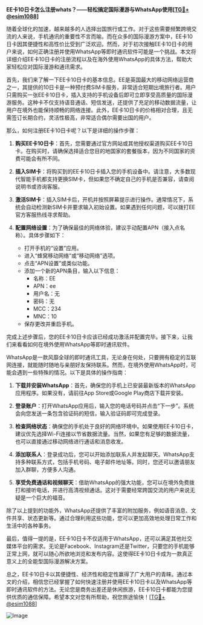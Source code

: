 **EE卡10日卡怎么注册whats？——轻松搞定国际漫游与WhatsApp使用[[TG💪+ @esim1088](https://t.me/s/esim1088)]**

随着全球化的加速，越来越多的人选择出国旅行或工作。对于这些需要频繁跨境交流的人来说，手机通讯的重要性不言而喻。而在众多的国际漫游方案中，EE卡10日卡因其便捷性和高性价比受到广泛欢迎。然而，对于初次接触EE卡10日卡的用户来说，如何正确注册并使用WhatsApp等即时通讯软件可能是一个挑战。本文将详细介绍EE卡10日卡的注册流程以及在海外使用WhatsApp的具体方法，帮助大家轻松应对国际漫游和通讯需求。

首先，我们来了解一下EE卡10日卡的基本信息。EE是英国最大的移动网络运营商之一，其提供的10日卡是一种预付费SIM卡服务，非常适合短期出境旅行者。用户只需购买一张EE卡10日卡，插入支持的手机设备后即可立即享受高质量的国际漫游服务。这种卡不仅支持语音通话、短信发送，还提供了充足的移动数据流量，让用户在境外也能保持顺畅的网络连接。此外，EE卡10日卡的价格相对合理，且无需签订长期合约，灵活性极高，非常适合偶尔需要出国的用户。

那么，如何注册EE卡10日卡呢？以下是详细的操作步骤：

1. **购买EE卡10日卡**：首先，您需要通过官方网站或其他授权渠道购买EE卡10日卡。在购买时，请确保选择适合您目的地国家的套餐版本，因为不同国家的资费可能会有所不同。

2. **插入SIM卡**：将购买到的EE卡10日卡插入您的手机设备中。请注意，大多数现代智能手机都支持更换SIM卡，但如果您不确定自己的手机是否兼容，请查阅说明书或咨询客服。

3. **激活SIM卡**：插入SIM卡后，开机并按照屏幕提示进行操作。通常情况下，系统会自动检测新SIM卡并要求输入初始设置。如果遇到任何问题，可以拨打EE官方客服热线寻求帮助。

4. **配置网络设置**：为了确保最佳的网络体验，建议手动配置APN（接入点名称）。具体步骤如下：
   - 打开手机的“设置”应用。
   - 进入“蜂窝移动网络”或“移动网络”选项。
   - 点击“APN设置”或类似功能。
   - 添加一个新的APN条目，输入以下信息：
     - 名称：EE
     - APN：ee
     - 用户名：无
     - 密码：无
     - MCC：234
     - MNC：10
   - 保存更改并重启手机。

完成上述步骤后，您的EE卡10日卡应该已经成功激活并配置完毕。接下来，让我们来看看如何在境外使用WhatsApp等即时通讯软件。

WhatsApp是一款风靡全球的即时通讯工具，无论身在何处，只要拥有稳定的互联网连接，就能随时随地与亲朋好友保持联系。然而，在境外使用WhatsApp时，可能会遇到一些特殊的情况。以下是具体的操作指南：

1. **下载并安装WhatsApp**：首先，确保您的手机上已安装最新版本的WhatsApp应用程序。如果没有，请前往App Store或Google Play商店下载并安装。

2. **登录账户**：打开WhatsApp应用后，输入您的电话号码并点击“下一步”。系统会向您发送一条包含验证码的短信，输入验证码即可完成登录。

3. **检查网络状态**：确保您的手机处于良好的网络环境中。如果使用EE卡10日卡，建议优先选择Wi-Fi连接以节省数据流量。当然，如果您有足够的数据流量，也可以直接通过移动网络进行通话和消息收发。

4. **添加联系人**：登录成功后，您可以开始添加联系人并发起聊天。WhatsApp支持多种联系方式，包括手机号码、电子邮件地址等。同时，您还可以邀请朋友加入群聊，方便多人沟通。

5. **享受免费通话和视频聊天**：借助WhatsApp的强大功能，您可以在境外免费拨打和接听电话，并进行高清视频通话。这对于需要经常跨国交流的用户来说无疑是一个巨大的福音。

除了以上提到的功能外，WhatsApp还提供了丰富的附加服务，例如语音消息、文件共享、状态更新等。通过合理利用这些功能，您可以更加高效地处理日常工作和生活中的各种事务。

最后，值得一提的是，EE卡10日卡不仅适用于WhatsApp，还可以满足其他社交媒体平台的需求。无论是Facebook、Instagram还是Twitter，只要您的手机能够正常上网，就可以随心所欲地浏览和发布内容。这使得EE卡10日卡成为一款真正意义上的全能型国际漫游解决方案。

总之，EE卡10日卡以其便捷性、经济性和稳定性赢得了广大用户的青睐。通过本文的介绍，相信您已经掌握了如何快速注册并使用EE卡10日卡以及WhatsApp等即时通讯软件的方法。无论您是商务出差还是休闲旅游，EE卡10日卡都能为您提供优质的通信保障。希望本文对您有所帮助，祝您旅途愉快！[[TG💪+ @esim1088](https://t.me/s/esim1088)] 

![Image](https://i.postimg.cc/4NQfJmqS/Snipaste-2025-05-13-00-14-12.png)